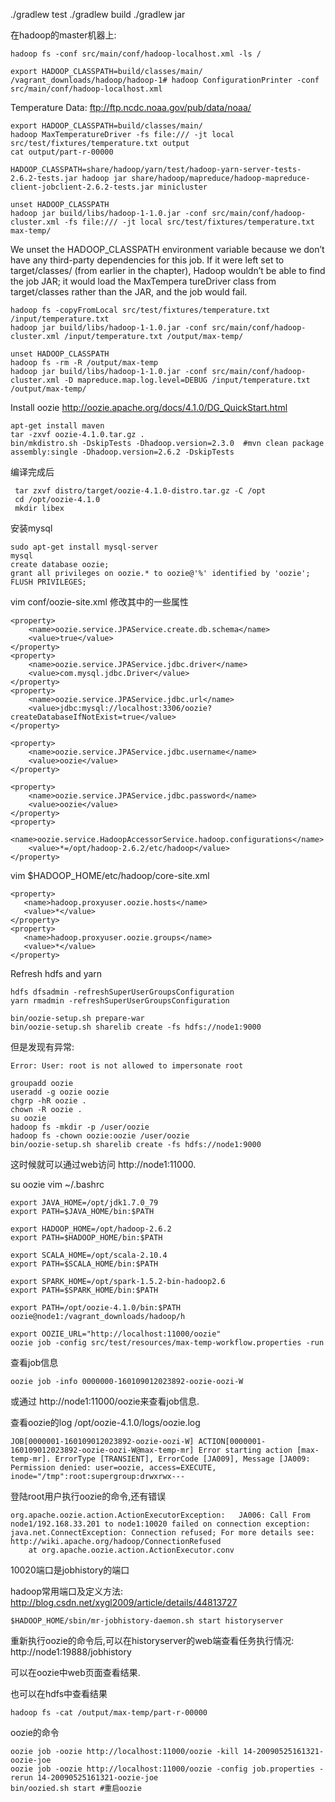 
./gradlew test
./gradlew build
./gradlew jar

在hadoop的master机器上:
```
hadoop fs -conf src/main/conf/hadoop-localhost.xml -ls /
```

```
export HADOOP_CLASSPATH=build/classes/main/
/vagrant_downloads/hadoop/hadoop-1# hadoop ConfigurationPrinter -conf src/main/conf/hadoop-localhost.xml
```

Temperature Data:
ftp://ftp.ncdc.noaa.gov/pub/data/noaa/
```
export HADOOP_CLASSPATH=build/classes/main/
hadoop MaxTemperatureDriver -fs file:/// -jt local src/test/fixtures/temperature.txt output
cat output/part-r-00000
```

```
HADOOP_CLASSPATH=share/hadoop/yarn/test/hadoop-yarn-server-tests-2.6.2-tests.jar hadoop jar share/hadoop/mapreduce/hadoop-mapreduce-client-jobclient-2.6.2-tests.jar minicluster
```

```
unset HADOOP_CLASSPATH
hadoop jar build/libs/hadoop-1-1.0.jar -conf src/main/conf/hadoop-cluster.xml -fs file:/// -jt local src/test/fixtures/temperature.txt max-temp/
```
We unset the HADOOP_CLASSPATH environment variable because we don’t have any third-party dependencies for this job. If it were left set to target/classes/ (from earlier in the chapter), Hadoop wouldn’t be able to find the job JAR; it would load the MaxTempera tureDriver class from target/classes rather than the JAR, and the job would fail.


```
hadoop fs -copyFromLocal src/test/fixtures/temperature.txt /input/temperature.txt
hadoop jar build/libs/hadoop-1-1.0.jar -conf src/main/conf/hadoop-cluster.xml /input/temperature.txt /output/max-temp/
```

```
unset HADOOP_CLASSPATH
hadoop fs -rm -R /output/max-temp
hadoop jar build/libs/hadoop-1-1.0.jar -conf src/main/conf/hadoop-cluster.xml -D mapreduce.map.log.level=DEBUG /input/temperature.txt /output/max-temp/
```

Install oozie
http://oozie.apache.org/docs/4.1.0/DG_QuickStart.html

```
apt-get install maven
tar -zxvf oozie-4.1.0.tar.gz . 
bin/mkdistro.sh -DskipTests -Dhadoop.version=2.3.0  #mvn clean package assembly:single -Dhadoop.version=2.6.2 -DskipTests
```
编译完成后
```
 tar zxvf distro/target/oozie-4.1.0-distro.tar.gz -C /opt
 cd /opt/oozie-4.1.0
 mkdir libex
```

安装mysql
```
sudo apt-get install mysql-server
mysql
create database oozie;
grant all privileges on oozie.* to oozie@'%' identified by 'oozie';
FLUSH PRIVILEGES;
```

vim conf/oozie-site.xml
修改其中的一些属性
```
<property>
    <name>oozie.service.JPAService.create.db.schema</name>
    <value>true</value>
</property>
<property>
    <name>oozie.service.JPAService.jdbc.driver</name>
    <value>com.mysql.jdbc.Driver</value>
</property>
<property>
    <name>oozie.service.JPAService.jdbc.url</name>
    <value>jdbc:mysql://localhost:3306/oozie?createDatabaseIfNotExist=true</value>
</property>

<property>
    <name>oozie.service.JPAService.jdbc.username</name>
    <value>oozie</value>
</property>

<property>
    <name>oozie.service.JPAService.jdbc.password</name>
    <value>oozie</value>
</property>
<property>
    <name>oozie.service.HadoopAccessorService.hadoop.configurations</name>
    <value>*=/opt/hadoop-2.6.2/etc/hadoop</value>
</property> 

```


vim $HADOOP_HOME/etc/hadoop/core-site.xml
```
<property>
   <name>hadoop.proxyuser.oozie.hosts</name>
   <value>*</value>
</property>
<property>
   <name>hadoop.proxyuser.oozie.groups</name>
   <value>*</value>
</property>
```

Refresh hdfs and yarn
```
hdfs dfsadmin -refreshSuperUserGroupsConfiguration
yarn rmadmin -refreshSuperUserGroupsConfiguration
```


```
bin/oozie-setup.sh prepare-war
bin/oozie-setup.sh sharelib create -fs hdfs://node1:9000

```

但是发现有异常:
```
Error: User: root is not allowed to impersonate root
```

```
groupadd oozie
useradd -g oozie oozie
chgrp -hR oozie .
chown -R oozie .
su oozie
hadoop fs -mkdir -p /user/oozie
hadoop fs -chown oozie:oozie /user/oozie
bin/oozie-setup.sh sharelib create -fs hdfs://node1:9000
```

这时候就可以通过web访问 http://node1:11000.

su oozie
vim ~/.bashrc
```
export JAVA_HOME=/opt/jdk1.7.0_79
export PATH=$JAVA_HOME/bin:$PATH

export HADOOP_HOME=/opt/hadoop-2.6.2
export PATH=$HADOOP_HOME/bin:$PATH

export SCALA_HOME=/opt/scala-2.10.4
export PATH=$SCALA_HOME/bin:$PATH

export SPARK_HOME=/opt/spark-1.5.2-bin-hadoop2.6
export PATH=$SPARK_HOME/bin:$PATH

export PATH=/opt/oozie-4.1.0/bin:$PATH
oozie@node1:/vagrant_downloads/hadoop/h
```

```
export OOZIE_URL="http://localhost:11000/oozie"
oozie job -config src/test/resources/max-temp-workflow.properties -run
```
查看job信息
```
oozie job -info 0000000-160109012023892-oozie-oozi-W
```
或通过
http://node1:11000/oozie来查看job信息.

查看oozie的log
/opt/oozie-4.1.0/logs/oozie.log
```
JOB[0000001-160109012023892-oozie-oozi-W] ACTION[0000001-160109012023892-oozie-oozi-W@max-temp-mr] Error starting action [max-temp-mr]. ErrorType [TRANSIENT], ErrorCode [JA009], Message [JA009: Permission denied: user=oozie, access=EXECUTE, inode="/tmp":root:supergroup:drwxrwx---
```
登陆root用户执行oozie的命令,还有错误
```
org.apache.oozie.action.ActionExecutorException:   JA006: Call From node1/192.168.33.201 to node1:10020 failed on connection exception: java.net.ConnectException: Connection refused; For more details see:  http://wiki.apache.org/hadoop/ConnectionRefused
	at org.apache.oozie.action.ActionExecutor.conv
```
10020端口是jobhistory的端口

hadoop常用端口及定义方法: http://blog.csdn.net/xygl2009/article/details/44813727

```
$HADOOP_HOME/sbin/mr-jobhistory-daemon.sh start historyserver
```

重新执行oozie的命令后,可以在historyserver的web端查看任务执行情况:
http://node1:19888/jobhistory

可以在oozie中web页面查看结果.


也可以在hdfs中查看结果
```
hadoop fs -cat /output/max-temp/part-r-00000
```


oozie的命令
```
oozie job -oozie http://localhost:11000/oozie -kill 14-20090525161321-oozie-joe
oozie job -oozie http://localhost:11000/oozie -config job.properties -rerun 14-20090525161321-oozie-joe 
bin/oozied.sh start #重启oozie
```
